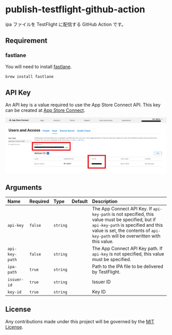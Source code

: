 # publish-testflight-github-action

ipa ファイルを TestFlight に配信する GitHub Action です。

## Requirement

### fastlane

You will need to install [fastlane](https://docs.fastlane.tools/).

```sh
brew install fastlane
```

## API Key

An API key is a value required to use the App Store Connect API.
This key can be created at [App Store Connect](https://appstoreconnect.apple.com/access/api).

![API Key](API_Key.png)

## Arguments

|Name|Required|Type|Default|Description|
|:--|:--|:--|:--|:--|
|`api-key`|`false`|`string`||The App Connect API Key. If `api-key-path` is not specified, this value must be specified, but if `api-key-path` is specified and this value is set, the contents of `api-key-path` will be overwritten with this value.|
|`api-key-path`|`false`|`string`||The App Connect API Key path. If `api-key` is not specified, this value must be specified.|
|`ipa-path`|`true`|`string`||Path to the IPA file to be delivered by TestFlight.|
|`issuer-id`|`true`|`string`||Issuer ID|
|`key-id`|`true`|`string`||Key ID|

## License

Any contributions made under this project will be governed by the [MIT License](https://github.com/akiojin/publish-testflight-github-action/blob/main/LICENSE).

